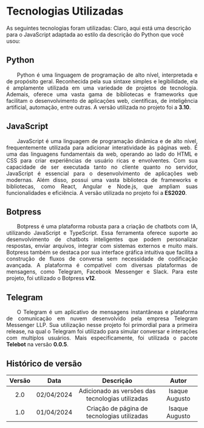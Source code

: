 # Tecnologias Utilizadas

As seguintes tecnologias foram utilizadas:
Claro, aqui está uma descrição para o JavaScript adaptada ao estilo da descrição do Python que você usou:

## Python
<p align="justify">&emsp;&emsp;Python é uma linguagem de programação de alto nível, interpretada e de propósito geral. Reconhecida pela sua sintaxe simples e legibilidade, ela é amplamente utilizada em uma variedade de projetos de tecnologia. Ademais, oferece uma vasta gama de bibliotecas e frameworks que facilitam o desenvolvimento de aplicações web, científicas, de inteligência artificial, automação, entre outras. A versão utilizada no projeto foi a <b>3.10</b>.</p>

## JavaScript
<p align="justify">&emsp;&emsp;JavaScript é uma linguagem de programação dinâmica e de alto nível, frequentemente utilizada para adicionar interatividade às páginas web. É uma das linguagens fundamentais da web, operando ao lado do HTML e CSS para criar experiências de usuário ricas e envolventes. Com sua capacidade de ser executada tanto no cliente quanto no servidor, JavaScript é essencial para o desenvolvimento de aplicações web modernas. Além disso, possui uma vasta biblioteca de frameworks e bibliotecas, como React, Angular e Node.js, que ampliam suas funcionalidades e eficiência. A versão utilizada no projeto foi a <b>ES2020</b>.</p>

## Botpress
<p align="justify">&emsp;&emsp;Botpress é uma plataforma robusta para a criação de chatbots com IA, utilizando JavaScript e TypeScript. Essa ferramenta oferece suporte ao desenvolvimento de chatbots inteligentes que podem personalizar respostas, enviar arquivos, integrar com sistemas externos e muito mais. Botpress também se destaca por sua interface gráfica intuitiva que facilita a construção de fluxos de conversa sem necessidade de codificação avançada. A plataforma é compatível com diversas plataformas de mensagens, como Telegram, Facebook Messenger e Slack. Para este projeto, foi utilizado o Botpress <b>v12</b>.</p>

## Telegram
<p align="justify">&emsp;&emsp;O Telegram é um aplicativo de mensagens instantâneas e plataforma de comunicação em nuvem desenvolvido pela empresa Telegram Messenger LLP. Sua utilização nesse projeto foi primordial para a primeira release, na qual o Telegram foi utilizado para simular conversar e interações com multíplos usuários. Mais especificamente, foi utilizada o pacote <b>Telebot</b> na versão <b>0.0.5</b>.</p>

## Histórico de versão

| Versão |    Data    |                    Descrição                    |     Autor      |
|:------:|:----------:|:-----------------------------------------------:|:--------------:|
|  2.0   | 02/04/2024 | Adicionado as versões das tecnologias utilizadas | Isaque Augusto |
|  1.0   | 01/04/2024 |   Criação de página de tecnologias utilizadas   | Isaque Augusto |
